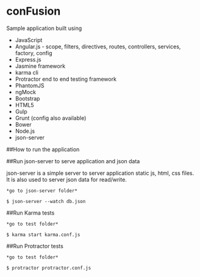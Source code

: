 # conFusion

Sample application built using 
* JavaScript
* Angular.js - scope, filters, directives, routes, controllers, services, factory, config
* Express.js
* Jasmine framework
* karma cli
* Protractor end to end testing framework
* PhantomJS
* ngMock
* Bootstrap
* HTML5
* Gulp
* Grunt (config also available)
* Bower
* Node.js
* json-server

##How to run the application


##Run json-server to serve application and json data

json-server is a simple server to server application static js, html, css files. 
It is also used to server json data for read/write.

```
*go to json-server folder*

$ json-server --watch db.json

```

##Run Karma tests
```
*go to test folder*

$ karma start karma.conf.js
```

##Run Protractor tests
```
*go to test folder*

$ protractor protractor.conf.js
```
